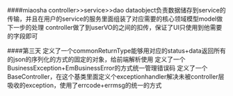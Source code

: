####miaosha
controller>>service>>dao
dataobject负责数据储存到service的传输，并且在用户的service的服务里面组装了对应需要的核心领域模型model做下一步的处理
controller做了到userVO的之间的扣传，保证了UI只使用到他需要的字段即可

####第三天
定义了一个commonReturnType能够用对应的status+data返回所有的json的序列化的方式的固定的对象，给前端解析使用
定义了一个BusinessException+EmBusinessError的方式统一管理错误码
定义了一个BaseController，在这个基类里面定义个exceptionhandler解决未被controller层吸收的exception，使用了errcode+errmsg的统一的方式
